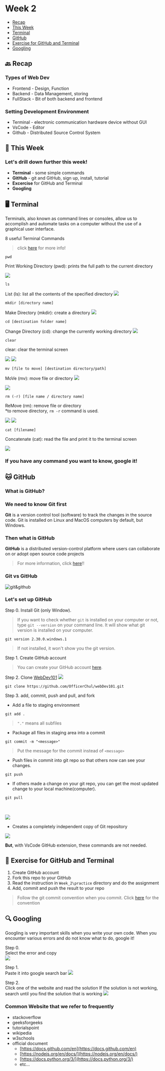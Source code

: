 # Week 2

- [Recap](https://github.com/OfficerChul/webDev101/blob/main/Week_2/Week_2.md#-recap)
- [This Week](https://github.com/OfficerChul/webDev101/blob/main/Week_2/Week_2.md#-this-week)
- [Terminal](https://github.com/OfficerChul/webDev101/blob/main/Week_2/Week_2.md#%EF%B8%8F-terminal)
- [GitHub](https://github.com/OfficerChul/webDev101/blob/main/Week_2/Week_2.md#-github)
- [Exercise for GitHub and Terminal](https://github.com/OfficerChul/webDev101/blob/main/Week_2/Week_2.md#-exercise-for-github-and-terminal)
- [Googling](https://github.com/OfficerChul/webDev101/blob/main/Week_2/Week_2.md#-googling)

## 🔙 Recap
### Types of Web Dev
- Frontend - Design, Function
- Backend - Data Management, storing
- FullStack - Bit of both backend and frontend

### Setting Development Environment
- Terminal - electronic communication hardware device without GUI
- VsCode - Editor
- Github - Distributed Source Control System

## 📖 This Week

### Let's drill down further this week!
- **Terminal** - some simple commands
- **GitHub** - git and GitHub, sign up, install, tutorial
- **Excercise** for GitHub and Terminal
- **Googling**


## 🖥️ Terminal

Terminals, also known as command lines or consoles, allow us to accomplish and automate tasks on a computer without the use of a graphical user interface.

8 useful Terminal Commands
> click [here](https://towardsdatascience.com/17-terminal-commands-every-programmer-should-know-4fc4f4a5e20e) for more info!

```
pwd
```
Print Working Directory (pwd):
prints the full path to the current directory

<img src="https://github.com/OfficerChul/webDev101/blob/main/Week_2/images/pwd.jpg?raw=true">

```
ls
```
List (ls): list all the contents of the specified directory
<img src="https://github.com/OfficerChul/webDev101/blob/main/Week_2/images/ls.jpg?raw=true">

```
mkdir [directory name]
```
Make Directory (mkdir): create a directory
<img src="https://github.com/OfficerChul/webDev101/blob/main/Week_2/images/mkdir.jpg?raw=true">

```
cd [destination folder name]
```
Change Directory (cd): change the currently working directory
<img src="https://github.com/OfficerChul/webDev101/blob/main/Week_2/images/cd.jpg?raw=true">


```
clear
```
clear: clear the terminal screen

<img src="https://github.com/OfficerChul/webDev101/blob/main/Week_2/images/clear1.jpg?raw=true">

<img src="https://github.com/OfficerChul/webDev101/blob/main/Week_2/images/clear2.jpg?raw=true">

```
mv [file to move] [destination directory/path]
```
MoVe (mv): move file or directory
<img src="https://github.com/OfficerChul/webDev101/blob/main/Week_2/images/mv1.jpg?raw=true">

<img src="https://github.com/OfficerChul/webDev101/blob/main/Week_2/images/mv2.jpg?raw=true">

```
rm (-r) [file name / directory name]
```
ReMove (rm): remove file or directory</br>
*to remove directory, `rm -r` command is used.

<img src="https://github.com/OfficerChul/webDev101/blob/main/Week_2/images/rm1.jpg?raw=true">

<img src="https://github.com/OfficerChul/webDev101/blob/main/Week_2/images/rm2.jpg?raw=true">

```
cat [filename]
```
Concatenate (cat): read the file and print it to the terminal screen

<img src="https://github.com/OfficerChul/webDev101/blob/main/Week_2/images/cat.jpg?raw=true">

### If you have any command you want to know, google it!

## 🐱 GitHub

### What is GitHub?

### We need to know **Git** first
**Git** is a version control tool (software) to track the changes in the source code.
Git is installed on Linux and MacOS computers by default, but Windows.

### Then what is GitHub
**GitHub** is a distributed version-control platform where users can collaborate on or adopt open source code projects
>For more information, click [here](https://docs.github.com/en/get-started)!!

### Git vs GitHub

<img src="https://andersenlab.org/dry-guide/2022-03-09/img/git_v_github.png" alt="git&github" />

### Let's set up GitHub

Step 0. Install Git (only Window).
> If you want to check whether `git` is installed on your computer or not, type
```git --version``` on your command line. It will show what git version is installed on your computer. 
```
git version 2.30.0.windows.1
```
>If not installed, it won't show you the git version.

Step 1. Create GitHub account
> You can create your GitHub account [here](https://github.com/join).

Step 2. Clone [WebDev101](https://github.com/OfficerChul/webDev101)
<img src="https://github.com/OfficerChul/webDev101/blob/main/Week_2/images/github1.jpg?raw=true" />
```
git clone https://github.com/OfficerChul/webDev101.git
```

Step 3. add, commit, push and pull, and fork

- Add a file to staging environment
```
git add .
```
> `"."` means all subfiles

- Package all files in staging area into a commit
```
git commit -m "<message>"
```
> Put the message for the commit instead of `<message>`

- Push files in commit into git repo so that others now can see your changes.
```
git push
```

- If others made a change on your git repo, you can get the most updated change to your local machine(computer).
```
git pull
```
</br>
</br>
<img src="https://uidaholib.github.io/get-git/images/workflow.png" />

- Creates a completely independent copy of Git repository
<img src="https://github.com/OfficerChul/webDev101/blob/main/Week_2/images/github2.jpg?raw=true" />

**But**, with VsCode GitHub extension, these commands are not needed.


## 🍎 Exercise for GitHub and Terminal

1. Create GitHub account
2. Fork this repo to your GitHub
3. Read the instruction in `Week_2\practice` directory and do the assignment
4. Add, commit and push the result to your repo
> Follow the git commit convention when you commit. Click [here](https://gist.github.com/robertpainsi/b632364184e70900af4ab688decf6f53) for the convention

## 🔍 Googling
Googling is very important skills when you write your own code.
When you encounter various errors and do not know what to do, google it!

Step 0.
<br />Select the error and copy <br />
<img src=".\images\google1.jpg" />


Step 1.
<br />Paste it into google search bar
<img src=".\images\google2.jpg" />

Step 2.
<br /> Click one of the website and read the solution
If the solution is not working, search until you find the solution that is working
<img src=".\images\google3.jpg" />

### Common Website that we refer to frequently
- stackoverflow
- geeksforgeeks
- tutorialspoint
- wikipedia
- w3schools
- official document
    - [https://docs.github.com/en](https://docs.github.com/en)
    - [https://nodejs.org/en/docs/](https://nodejs.org/en/docs/)
    - [https://docs.python.org/3/](https://docs.python.org/3/)
    - etc...









